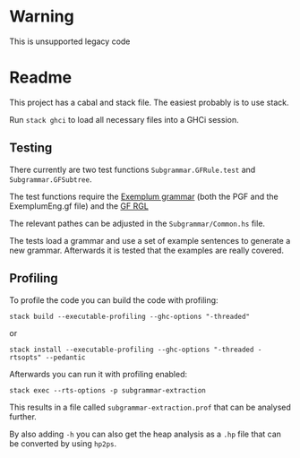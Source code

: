 Warning
=======
This is unsupported legacy code

# Readme

This project has a cabal and stack file. The easiest probably is to use stack.

Run `stack ghci` to load all necessary files into a GHCi session.

## Testing 

There currently are two test functions `Subgrammar.GFRule.test` and `Subgrammar.GFSubtree`.

The test functions require the [Exemplum grammar](https://github.com/MUSTE-Project/mulle-grammars) (both the
PGF and the ExemplumEng.gf file) and the [GF RGL](https://github.com/GrammaticalFramework/gf-rgl)

The relevant pathes can be adjusted in the `Subgrammar/Common.hs` file.

The tests load a grammar and use a set of example sentences to generate a new grammar. Afterwards it is tested
that the examples are really covered.


## Profiling

To profile the code you can build the code with profiling:

```stack build --executable-profiling --ghc-options "-threaded"``` 

or 

```stack install --executable-profiling --ghc-options "-threaded -rtsopts" --pedantic```

Afterwards you can run it with profiling enabled:

```stack exec --rts-options -p subgrammar-extraction```

This results in a file called `subgrammar-extraction.prof` that can be
analysed further.

By also adding `-h` you can also get the heap analysis as a `.hp` file that
can be converted by using `hp2ps`.
